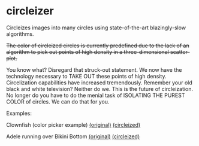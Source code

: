 circleizer
==========

Circleizes images into many circles using state-of-the-art blazingly-slow algorithms.

~~The color of circleized circles is currently predefined due to the lack of an algorithm to pick out points of high density in a three-dimensional scatter-plot.~~

You know what? Disregard that struck-out statement. We now have the technology necessary to TAKE OUT these points of high density. Circelization capabilities have increased tremendously. Remember your old black and white television? Neither do we. This is the future of circleization. No longer do you have to do the menial task of ISOLATING THE PUREST COLOR of circles. We can do that for you.



Examples:

Clownfish (color picker example) [(original)](http://i.imgur.com/Ccpsc12.jpg) [(circleized)](http://i.imgur.com/lJi4zjV.png)

Adele running over Bikini Bottom [(original)](http://i.imgur.com/9pBk9ht.jpg) [(circleized)](http://i.imgur.com/rVhSHk5.png)
